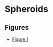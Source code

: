 # Spheroids


## Figures
 - [Figure 1](https://htmlpreview.github.io/?https://github.com/ap-browning/Spheroids/blob/main/Figures/Figure%201/fig1.html)

